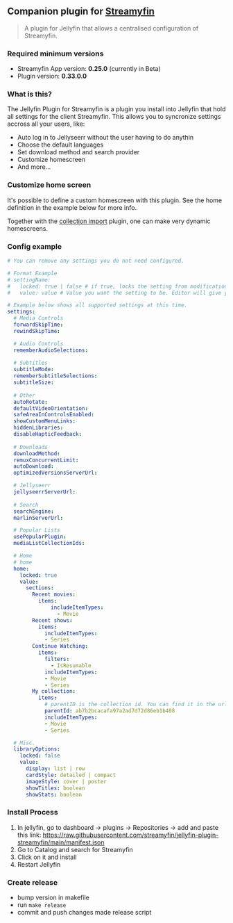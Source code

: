 ## Companion plugin for [Streamyfin](https://github.com/fredrikburmester/streamyfin)

> A plugin for Jellyfin that allows a centralised configuration of Streamyfin.

### Required minimum versions
- Streamyfin App version: **0.25.0** (currently in Beta) 
- Plugin version: **0.33.0.0**

### What is this?

The Jellyfin Plugin for Streamyfin is a plugin you install into Jellyfin that hold all settings for the client Streamyfin. This allows you to syncronize settings accross all your users, like: 

- Auto log in to Jellyseerr without the user having to do anythin
- Choose the default languages 
- Set download method and search provider
- Customize homescreen
- And more...

### Customize home screen

It's possible to define a custom homescreen with this plugin.
See the home definition in the example below for more info.

Together with the [collection import](https://github.com/lostb1t/jellyfin-plugin-collection-import) plugin, one can make very dynamic homescreens.


### Config example

```yaml
# You can remove any settings you do not need configured.

# Format Example
# settingName:
#   locked: true | false # if true, locks the setting from modification in app. Default false.
#   value: value # Value you want the setting to be. Editor will give you type suggestion for a specific setting.

# Example below shows all supported settings at this time.
settings:
  # Media Controls
  forwardSkipTime:
  rewindSkipTime: 

  # Audio Controls
  rememberAudioSelections:
  
  # Subtitles
  subtitleMode:
  rememberSubtitleSelections:
  subtitleSize:
  
  # Other
  autoRotate:
  defaultVideoOrientation:
  safeAreaInControlsEnabled:
  showCustomMenuLinks:
  hiddenLibraries:
  disableHapticFeedback:
  
  # Downloads
  downloadMethod:
  remuxConcurrentLimit:
  autoDownload:
  optimizedVersionsServerUrl:

  # Jellyseerr 
  jellyseerrServerUrl:
  
  # Search
  searchEngine:
  marlinServerUrl:

  # Popular Lists
  usePopularPlugin:
  mediaListCollectionIds:

  # Home
  # home
  home:
    locked: true
    value:
      sections:
        Recent movies:
          items:
              includeItemTypes:
                - Movie
        Recent shows:
          items:
            includeItemTypes:
            - Series
        Continue Watching:
          items:
            filters:
              - IsResumable
            includeItemTypes:
            - Movie
            - Series
        My collection:
          items:
            # parentID is the collection id. You can find it in the url on the web collection page
            parentId: ab7b2bcacafa97a2ad7d72d86eb1b408
            includeItemTypes:
            - Movie
            - Series

  # Misc.
  libraryOptions:
    locked: false
    value:
      display: list | row
      cardStyle: detailed | compact
      imageStyle: cover | poster
      showTitles: boolean
      showStats: boolean
```

### Install Process

1. In jellyfin, go to dashboard -> plugins -> Repositories -> add and paste this link: https://raw.githubusercontent.com/streamyfin/jellyfin-plugin-streamyfin/main/manifest.json
2. Go to Catalog and search for Streamyfin
3. Click on it and install
4. Restart Jellyfin

### Create release

- bump version in makefile
- run `make release`
- commit and push changes made release script
